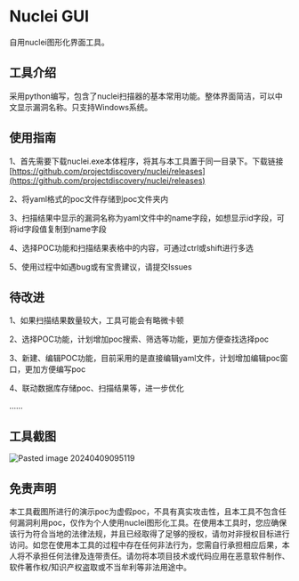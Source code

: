 # Nuclei GUI
自用nuclei图形化界面工具。
## 工具介绍
采用python编写，包含了nuclei扫描器的基本常用功能。整体界面简洁，可以中文显示漏洞名称。只支持Windows系统。

## 使用指南
1、首先需要下载nuclei.exe本体程序，将其与本工具置于同一目录下。下载链接[https://github.com/projectdiscovery/nuclei/releases](https://github.com/projectdiscovery/nuclei/releases)

2、将yaml格式的poc文件存储到poc文件夹内

3、扫描结果中显示的漏洞名称为yaml文件中的name字段，如想显示id字段，可将id字段值复制到name字段

4、选择POC功能和扫描结果表格中的内容，可通过ctrl或shift进行多选

5、使用过程中如遇bug或有宝贵建议，请提交Issues

## 待改进
1、如果扫描结果数量较大，工具可能会有略微卡顿

2、选择POC功能，计划增加poc搜索、筛选等功能，更加方便查找选择poc

3、新建、编辑POC功能，目前采用的是直接编辑yaml文件，计划增加编辑poc窗口，更加方便编写poc

4、联动数据库存储poc、扫描结果等，进一步优化

……
## 工具截图
![Pasted image 20240409095119](https://github.com/ryuuz4k1/Nuclei-GUI/assets/99396168/334b28f8-f4c9-4ad6-ae46-5f64d7b6d07b)

## 免责声明
本工具截图所进行的演示poc为虚假poc，不具有真实攻击性，且本工具不包含任何漏洞利用poc，仅作为个人使用nuclei图形化工具。在使用本工具时，您应确保该行为符合当地的法律法规，并且已经取得了足够的授权，请勿对非授权目标进行访问。如您在使用本工具的过程中存在任何非法行为，您需自行承担相应后果，本人将不承担任何法律及连带责任。请勿将本项目技术或代码应用在恶意软件制作、软件著作权/知识产权盗取或不当牟利等非法用途中。
